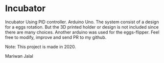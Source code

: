 # Incubator
Incubator Using PID controller. Arduino Uno. 
The system consist of a design for a eggs rotation. But the 3D printed holder or design is not included since there are many choices. 
Another arduino was used for the eggs-flipper. 
Feel free to modify, improve and send PR to my github. 

Note:
This project is made in 2020. 

Mariwan Jalal

